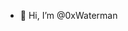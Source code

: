 - 👋 Hi, I’m @0xWaterman
  
<!---
0xWaterman/0xWaterman is a ✨ special ✨ repository because its `README.md` (this file) appears on your GitHub profile.
You can click the Preview link to take a look at your changes.
--->
